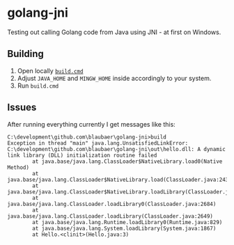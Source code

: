 # golang-jni

Testing out calling Golang code from Java using JNI - at first on Windows.

## Building

1. Open locally [`build.cmd`](build.cmd)
2. Adjust `JAVA_HOME` and `MINGW_HOME` inside accordingly to your system.
3. Run `build.cmd`

## Issues

After running everything currently I get messages like this:
```
C:\development\github.com\blaubaer\golang-jni>build
Exception in thread "main" java.lang.UnsatisfiedLinkError: C:\development\github.com\blaubaer\golang-jni\out\hello.dll: A dynamic link library (DLL) initialization routine failed
        at java.base/java.lang.ClassLoader$NativeLibrary.load0(Native Method)
        at java.base/java.lang.ClassLoader$NativeLibrary.load(ClassLoader.java:2430)
        at java.base/java.lang.ClassLoader$NativeLibrary.loadLibrary(ClassLoader.java:2487)
        at java.base/java.lang.ClassLoader.loadLibrary0(ClassLoader.java:2684)
        at java.base/java.lang.ClassLoader.loadLibrary(ClassLoader.java:2649)
        at java.base/java.lang.Runtime.loadLibrary0(Runtime.java:829)
        at java.base/java.lang.System.loadLibrary(System.java:1867)
        at Hello.<clinit>(Hello.java:3)
```